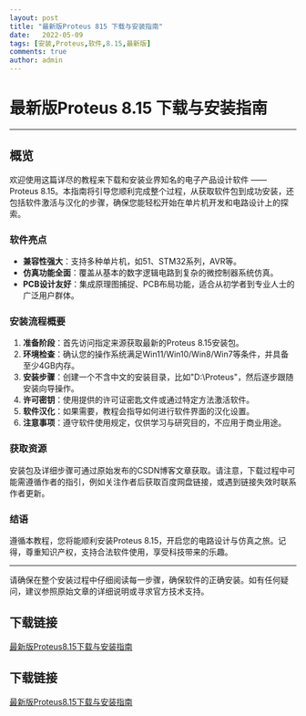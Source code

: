 ```yaml
---
layout: post
title: "最新版Proteus 815 下载与安装指南"
date:   2022-05-09
tags: [安装,Proteus,软件,8.15,最新版]
comments: true
author: admin
---
```

# 最新版Proteus 8.15 下载与安装指南

---

## 概览

欢迎使用这篇详尽的教程来下载和安装业界知名的电子产品设计软件 —— Proteus 8.15。本指南将引导您顺利完成整个过程，从获取软件包到成功安装，还包括软件激活与汉化的步骤，确保您能轻松开始在单片机开发和电路设计上的探索。

### 软件亮点

- **兼容性强大**：支持多种单片机，如51、STM32系列，AVR等。
- **仿真功能全面**：覆盖从基本的数字逻辑电路到复杂的微控制器系统仿真。
- **PCB设计友好**：集成原理图捕捉、PCB布局功能，适合从初学者到专业人士的广泛用户群体。

### 安装流程概要

1. **准备阶段**：首先访问指定来源获取最新的Proteus 8.15安装包。
2. **环境检查**：确认您的操作系统满足Win11/Win10/Win8/Win7等条件，并具备至少4GB内存。
3. **安装步骤**：创建一个不含中文的安装目录，比如"D:\Proteus"，然后逐步跟随安装向导操作。
4. **许可密钥**：使用提供的许可证密匙文件或通过特定方法激活软件。
5. **软件汉化**：如果需要，教程会指导如何进行软件界面的汉化设置。
6. **注意事项**：遵守软件使用规定，仅供学习与研究目的，不应用于商业用途。

### 获取资源

安装包及详细步骤可通过原始发布的CSDN博客文章获取。请注意，下载过程中可能需遵循作者的指引，例如关注作者后获取百度网盘链接，或遇到链接失效时联系作者更新。

### 结语

遵循本教程，您将能顺利安装Proteus 8.15，开启您的电路设计与仿真之旅。记得，尊重知识产权，支持合法软件使用，享受科技带来的乐趣。

---

请确保在整个安装过程中仔细阅读每一步骤，确保软件的正确安装。如有任何疑问，建议参照原始文章的详细说明或寻求官方技术支持。

## 下载链接

[最新版Proteus8.15下载与安装指南](https://pan.quark.cn/s/c5163abf8f99)

## 下载链接

[最新版Proteus8.15下载与安装指南](https://pan.quark.cn/s/f448d85e98b0)